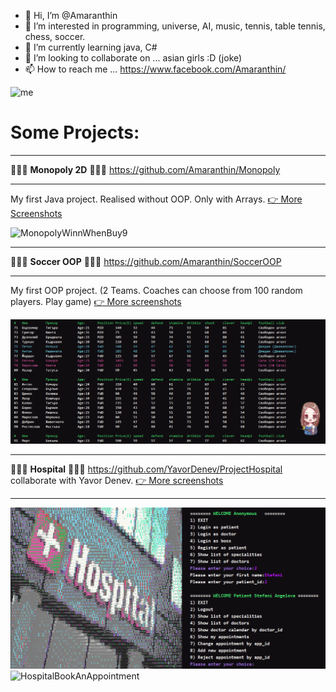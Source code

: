 - 👋 Hi, I’m @Amaranthin
- 👀 I’m interested in programming, universe, AI, music, tennis, table tennis, chess, soccer.
- 🌱 I’m currently learning java, C#
- 💞️ I’m looking to collaborate on ... asian girls :D (joke)
- 📫 How to reach me ... https://www.facebook.com/Amaranthin/

![me](https://katev.eu/images/me_rila.png)

# Some Projects:
***
💎💎💎 **Monopoly 2D** 💎💎💎 https://github.com/Amaranthin/Monopoly
***

My first Java project. Realised without OOP. Only with Arrays. [👉 More Screenshots](https://github.com/Amaranthin/Monopoly/tree/master/Test_ScreenShoots "More Screenshots")

![MonopolyWinnWhenBuy9](https://katev.eu/images/WinnerWhenBuy9.png)

***
💎💎💎 **Soccer OOP** 💎💎💎 https://github.com/Amaranthin/SoccerOOP 
***
My first OOP project. (2 Teams. Coaches can choose from 100 random players. Play game)  [👉 More screenshots](https://github.com/Amaranthin/SoccerOOP/tree/master/ScreenShoots "More Screenshots")

![SoccerSquad](https://raw.githubusercontent.com/Amaranthin/SoccerOOP/master/ScreenShoots/squad_example.PNG)


***
 💎💎💎 **Hospital** 💎💎💎 https://github.com/YavorDenev/ProjectHospital collaborate with Yavor Denev. [👉 More screenshots](https://github.com/YavorDenev/ProjectHospital/tree/master/ScreenShots "More screenshots")
***
![HospitalLogin](https://raw.githubusercontent.com/YavorDenev/ProjectHospital/master/ScreenShots/WelcomeAndLogin.PNG)
![HospitalBookAnAppointment](https://katev.eu/images/bookAnAppointment.PNG)
